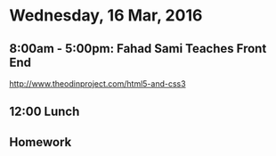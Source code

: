 Wednesday, 16 Mar, 2016
=======================

8:00am - 5:00pm: Fahad Sami Teaches Front End
---------------------------------------------

http://www.theodinproject.com/html5-and-css3

12:00 Lunch
-----------

Homework
--------

